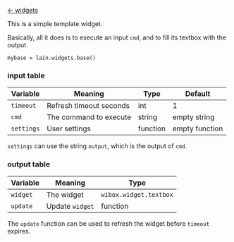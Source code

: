 [<- widgets](https://github.com/copycat-killer/lain/wiki/Widgets)

This is a simple template widget.

Basically, all it does is to execute an input `cmd`, and to fill its textbox with the output.

	mybase = lain.widgets.base()

### input table

Variable | Meaning | Type | Default
--- | --- | --- | ---
`timeout` | Refresh timeout seconds | int | 1
`cmd` | The command to execute | string | empty string
`settings` | User settings | function | empty function

`settings` can use the string `output`, which is the output of `cmd`.

### output table

Variable | Meaning | Type
--- | --- | ---
`widget` | The widget | `wibox.widget.textbox`
`update` | Update `widget` | function

The `update` function can be used to refresh the widget before `timeout` expires.
